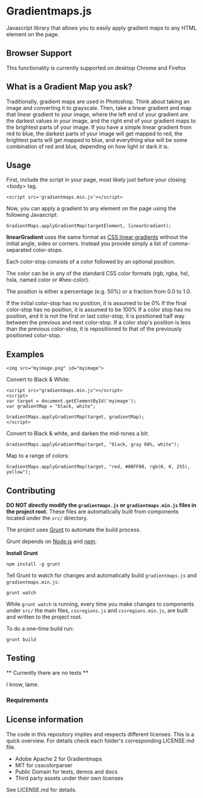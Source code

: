 #  Gradientmaps.js 

Javascript library that allows you to easily apply gradient maps to any HTML element on the page.

## Browser Support

This functionality is currently supported on desktop Chrome and Firefox

## What is a Gradient Map you ask?
Traditionally, gradient maps are used in Photoshop.  Think about taking an image and converting it to grayscale.  Then, take a linear gradient and map that linear gradient to your image, where the left end of your gradient are the darkest values in your image, and the right end of your gradient maps to the brightest parts of your image.  If you have a simple linear gradient from red to blue, the darkest parts of your image will get mapped to red, the brightest parts will get mapped to blue, and everything else will be some combination of red and blue, depending on how light or dark it is.

## Usage

First, include the script in your page, most likely just before your closing &lt;body&gt; tag.

```
<script src='gradientmaps.min.js'></script>
```

Now, you can apply a gradient to any element on the page using the following Javascript:

```
GradientMaps.applyGradientMap(targetElement, linearGradient);
```


**linearGradient** uses the same format as [CSS linear gradients](http://docs.webplatform.org/wiki/css/functions/linear-gradient) without the initial angle, sides or corners.  Instead you provide simply a list of comma-separated color-stops.

Each color-stop consists of a color followed by an optional position.

The color can be in any of the standard CSS color formats (rgb, rgba, hsl, hsla, named color or #hex-color).

The position is either a percentage (e.g. 50%) or a fraction from 0.0 to 1.0.

If the initial color-stop has no position, it is assumed to be 0%
If the final color-stop has no position, it is assumed to be 100%
If a color stop has no position, and it is not the first or last color-stop, it is positioned half way between the previous and next color-stop.
If a color stop's position is less than the previous color-stop, it is repositioned to that of the previously positioned color-stop.

## Examples

```
<img src="myimage.png" id="myimage">
```

Convert to Black & White:
```
<script src="gradientmaps.min.js"></script>
<script>
var target = document.getElementById('myimage');
var gradientMap = "black, white";

GradientMaps.applyGradientMap(target, gradientMap);
</script>
```

Convert to Black & white, and darken the mid-tones a bit:
```
GradientMaps.applyGradientMap(target, "black, gray 60%, white");
```

Map to a range of colors:
```
GradientMaps.applyGradientMap(target, "red, #00FF00, rgb(0, 0, 255), yellow");
```

## Contributing

**DO NOT directly modify the `gradientmaps.js` or `gradientmaps.min.js` files in the project root.** These files are automatically built from components located under the `src/` directory.

The project uses [Grunt](http://gruntjs.com) to automate the build process.


Grunt depends on [Node.js](http://nodejs.org/) and [npm](https://npmjs.org/). 


**Install Grunt**
```
npm install -g grunt
```

Tell Grunt to watch for changes and automatically build `gradientmaps.js` and `gradientmaps.min.js`:
```
grunt watch
```

While `grunt watch` is running, every time you make changes to components under `src/` the main files, `cssregions.js` and `cssregions.min.js`, are built and written to the project root.

To do a one-time build run:
```
grunt build
```

## Testing

** Currently there are no tests **

I know, lame.

### Requirements


## License information

The code in this repository implies and respects different licenses. This is a quick overview. For details check each folder's corresponding LICENSE.md file.

- Adobe Apache 2 for Gradientmaps
- MIT for csscolorparser
- Public Domain for tests, demos and docs 
- Third party assets under their own licenses

See LICENSE.md for details.

